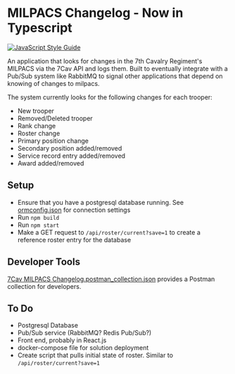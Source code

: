# MILPACS Changelog - Now in Typescript

[![JavaScript Style Guide](https://img.shields.io/badge/code_style-standard-brightgreen.svg)](https://standardjs.com)

An application that looks for changes in the 7th Cavalry Regiment's MILPACS via the 7Cav API and logs them. Built to eventually integrate with a Pub/Sub system like RabbitMQ to signal other applications that depend on knowing of changes to milpacs.

The system currently looks for the following changes for each trooper:

* New trooper
* Removed/Deleted trooper
* Rank change
* Roster change
* Primary position change
* Secondary position added/removed
* Service record entry added/removed
* Award added/removed

## Setup

* Ensure that you have a postgresql database running. See [ormconfig.json](ormconfig.json) for connection settings
* Run `npm build`
* Run `npm start`
* Make a GET request to `/api/roster/current?save=1` to create a reference roster entry for the database

## Developer Tools

[7Cav MILPACS Changelog.postman_collection.json](7Cav%20MILPACS%20Changelog.postman_collection.json) provides a Postman collection for developers.

## To Do

* Postgresql Database
* Pub/Sub service (RabbitMQ? Redis Pub/Sub?)
* Front end, probably in React.js
* docker-compose file for solution deployment
* Create script that pulls initial state of roster. Similar to `/api/roster/current?save=1`
